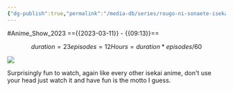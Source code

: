 ```yaml
---
{"dg-publish":true,"permalink":"/media-db/series/rougo-ni-sonaete-isekai-de-8-manmai-no-kinka-wo-tamemasu-2023/","title":"Rougo ni Sonaete Isekai de 8-manmai no Kinka wo Tamemasu","tags":["mediaDB/tv/series"],"noteIcon":""}
---
```


#Anime_Show_2023 
=={{2023-03-11}} - {{09:13}}==
```math
duration = 23
episodes = 12
Hours = duration * episodes / 60
```
<img src="https://cdn.myanimelist.net/images/anime/1890/131473.jpg">

Surprisingly fun to watch, again like every other isekai anime, don't use your head just watch it and have fun is the motto I guess.